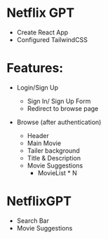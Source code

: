 # Netflix GPT

- Create React App
- Configured TailwindCSS

# Features:

- Login/Sign Up

  - Sign In/ Sign Up Form
  - Redirect to browse page

- Browse (after authentication)
  - Header
  - Main Movie
  - Tailer background
  - Title & Description
  - Movie Suggestions
    - MovieList \* N

# NetflixGPT

- Search Bar
- Movie Suggestions
